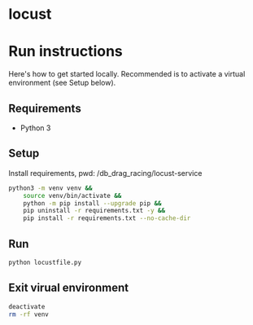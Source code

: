 # locust

# Run instructions

Here's how to get started locally. Recommended is to activate a virtual environment (see Setup below).

## Requirements

- Python 3

## Setup

Install requirements, pwd: /db_drag_racing/locust-service

```bash
python3 -m venv venv &&
    source venv/bin/activate &&
    python -m pip install --upgrade pip &&
    pip uninstall -r requirements.txt -y &&
    pip install -r requirements.txt --no-cache-dir
```

## Run

```bash
python locustfile.py
```

## Exit virual environment

```bash
deactivate
rm -rf venv
```
